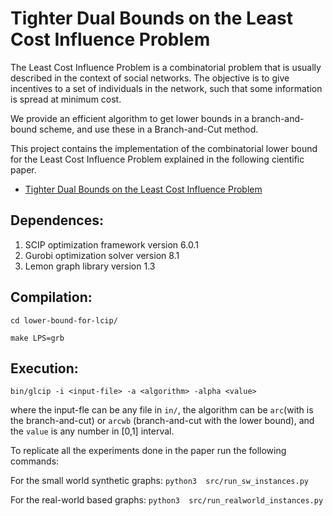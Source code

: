 # Tighter Dual Bounds on the Least Cost Influence Problem
The Least Cost Influence Problem is a combinatorial problem that is usually described in the context of social networks. The objective is to give incentives to a set of individuals in the network, such that some information is spread at minimum cost. 

We provide an efficient algorithm to get lower bounds in a branch-and-bound scheme, and use these in a Branch-and-Cut method.

This project contains the implementation of the combinatorial lower bound for the Least Cost Influence Problem explained in the following cientific paper.

- [Tighter Dual Bounds on the Least Cost Influence Problem](https://proceedings.science/sbpo-2020/papers/tighter-dual-bounds-on-the-least-cost-influence-problem)

## Dependences:
1. SCIP optimization framework version 6.0.1
2. Gurobi optimization solver version 8.1
3. Lemon graph library version 1.3

## Compilation:

`cd lower-bound-for-lcip/`

`make LPS=grb`

## Execution:

`bin/glcip -i <input-file> -a <algorithm> -alpha <value>`

where the input-fle can be any file in `in/`, the algorithm can be `arc`(with is the branch-and-cut) or `arcwb` (branch-and-cut with the lower bound), and the `value` is any number in [0,1] interval.

To replicate all the experiments done in the paper run the following commands:

For the small world synthetic graphs:
`python3  src/run_sw_instances.py`

For the real-world based graphs:
`python3  src/run_realworld_instances.py `
